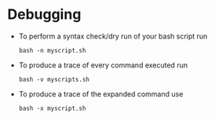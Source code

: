 # Debugging

* To perform a syntax check/dry run of your bash script run

    `bash -n myscript.sh`

* To produce a trace of every command executed run

    `bash -v myscripts.sh`

* To produce a trace of the expanded command use

    `bash -x myscript.sh`
